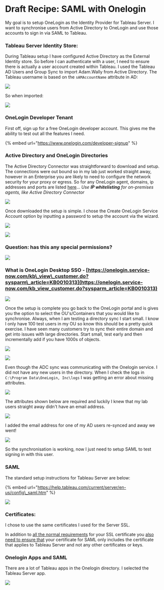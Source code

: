# Draft Recipe: SAML with Onelogin

My goal is to setup OneLogin as the Identity Provider for Tableau Server. I want to synchronise users from Active Directory to OneLogin and use those accounts to sign in via SAML to Tableau.

### Tableau Server Identity Store:

During Tableau setup I have configured Active Directory as the External Identity store. So before I can authenticate with a user, I need to ensure there is actually a user account created within Tableau. I used the Tableau AD Users and Group Sync to import Adam.Wally from Active Directory. The Tableau username is based on the `sAMAccountName` attribute in AD:

![](../.gitbook/assets/image%20%2819%29.png)

So when imported:

![](../.gitbook/assets/image%20%2818%29.png)



### OneLogin Developer Tenant

First off, sign up for a free OneLogin developer account. This gives me the ability to test out all the features I need.

{% embed url="https://www.onelogin.com/developer-signup" %}

### Active Directory and OneLogin Directories

The Active Directory Connector was straightforward to download and setup. The connections were out bound so in my lab just worked straight away, however in an Enterprise you are likely to need to configure the network security for your proxy or egress. So for any OneLogin agent, domains, ip addresses and ports are listed [here](https://onelogin.service-now.com/support?id=kb_article&sys_id=e1899821db8c60103de43e0439961952&kb_category=a0b5e130db185340d5505eea4b961957)... _Use **IP whitelisting** for on-premises agents, like Active Directory Connector_

![](../.gitbook/assets/image%20%2811%29.png)

Once downloaded the setup is simple. I chose the Create OneLogin Service Account option by inputting a password to setup the account via the wizard.

![](../.gitbook/assets/image%20%288%29.png)

![](../.gitbook/assets/image%20%289%29.png)

### Question: has this any special permissions?

![](../.gitbook/assets/image%20%284%29.png)

### What is OneLogin Desktop SSO - [https://onelogin.service-now.com/kb\_view\_customer.do?sysparm\_article=KB0010313](https://onelogin.service-now.com/kb_view_customer.do?sysparm_article=KB0010313)

![](../.gitbook/assets/image%20%286%29.png)

Once the setup is complete you go back to the OneLogin portal and is gives you the option to select the OU's/Containers that you would like to synchronise. Always, when I am testing a directory sync I start small. I know I only have 100 test users in my OU so know this should be a pretty quick exercise. I have seen many customers try to sync their entire domain and get into issues with large directories. Start small, test early and then incrementally add if you have 1000s of objects.

![](../.gitbook/assets/image%20%2816%29.png)

![](../.gitbook/assets/image%20%2814%29.png)

Even though the ADC sync was communicating with the Onelogin service. I did not have any new users in the directory. When I check the logs in `C:\Program Data\OneLogin, Inc\logs` I was getting an error about missing attributes.

![](../.gitbook/assets/image%20%2813%29.png)

The attributes shown below are required and luckily I knew that my lab users straight away didn't have an email address. 

![](../.gitbook/assets/image%20%2815%29.png)

I added the email address for one of my AD users re-synced and away we went!

![](../.gitbook/assets/image%20%2817%29.png)

So the synchronisation is working, now I just need to setup SAML to test signing in with this user.

### SAML

The standard setup instructions for Tableau Server are below:

{% embed url="https://help.tableau.com/current/server/en-us/config\_saml.htm" %}



![](../.gitbook/assets/image%20%287%29.png)

### Certificates:

I chose to use the same certificates I used for the Server SSL.

In addition to [all the normal requirements](https://help.tableau.com/current/server/en-us/saml_requ.htm#Certific) for your SSL certificate you [also need to ensure that](https://help.tableau.com/current/server/en-us/saml_requ.htm#Cert_Name) your certificate for SAML only includes the certificate that applies to Tableau Server and not any other certificates or keys.

### Onelogin Apps and SAML

There are a lot of Tableau apps in the Onelogin directory. I selected the Tableau Server app.

![](../.gitbook/assets/image%20%2812%29.png)

 

